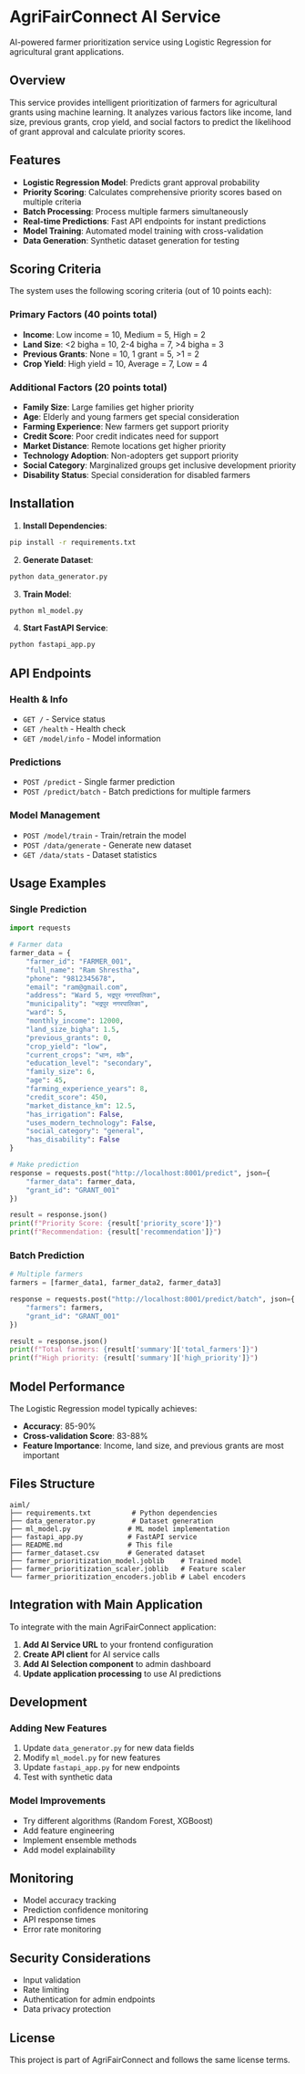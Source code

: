 # AgriFairConnect AI Service

AI-powered farmer prioritization service using Logistic Regression for agricultural grant applications.

## Overview

This service provides intelligent prioritization of farmers for agricultural grants using machine learning. It analyzes various factors like income, land size, previous grants, crop yield, and social factors to predict the likelihood of grant approval and calculate priority scores.

## Features

- **Logistic Regression Model**: Predicts grant approval probability
- **Priority Scoring**: Calculates comprehensive priority scores based on multiple criteria
- **Batch Processing**: Process multiple farmers simultaneously
- **Real-time Predictions**: Fast API endpoints for instant predictions
- **Model Training**: Automated model training with cross-validation
- **Data Generation**: Synthetic dataset generation for testing

## Scoring Criteria

The system uses the following scoring criteria (out of 10 points each):

### Primary Factors (40 points total)
- **Income**: Low income = 10, Medium = 5, High = 2
- **Land Size**: <2 bigha = 10, 2-4 bigha = 7, >4 bigha = 3
- **Previous Grants**: None = 10, 1 grant = 5, >1 = 2
- **Crop Yield**: High yield = 10, Average = 7, Low = 4

### Additional Factors (20 points total)
- **Family Size**: Large families get higher priority
- **Age**: Elderly and young farmers get special consideration
- **Farming Experience**: New farmers get support priority
- **Credit Score**: Poor credit indicates need for support
- **Market Distance**: Remote locations get higher priority
- **Technology Adoption**: Non-adopters get support priority
- **Social Category**: Marginalized groups get inclusive development priority
- **Disability Status**: Special consideration for disabled farmers

## Installation

1. **Install Dependencies**:
```bash
pip install -r requirements.txt
```

2. **Generate Dataset**:
```bash
python data_generator.py
```

3. **Train Model**:
```bash
python ml_model.py
```

4. **Start FastAPI Service**:
```bash
python fastapi_app.py
```

## API Endpoints

### Health & Info
- `GET /` - Service status
- `GET /health` - Health check
- `GET /model/info` - Model information

### Predictions
- `POST /predict` - Single farmer prediction
- `POST /predict/batch` - Batch predictions for multiple farmers

### Model Management
- `POST /model/train` - Train/retrain the model
- `POST /data/generate` - Generate new dataset
- `GET /data/stats` - Dataset statistics

## Usage Examples

### Single Prediction
```python
import requests

# Farmer data
farmer_data = {
    "farmer_id": "FARMER_001",
    "full_name": "Ram Shrestha",
    "phone": "9812345678",
    "email": "ram@gmail.com",
    "address": "Ward 5, भद्रपुर नगरपालिका",
    "municipality": "भद्रपुर नगरपालिका",
    "ward": 5,
    "monthly_income": 12000,
    "land_size_bigha": 1.5,
    "previous_grants": 0,
    "crop_yield": "low",
    "current_crops": "धान, मकै",
    "education_level": "secondary",
    "family_size": 6,
    "age": 45,
    "farming_experience_years": 8,
    "credit_score": 450,
    "market_distance_km": 12.5,
    "has_irrigation": False,
    "uses_modern_technology": False,
    "social_category": "general",
    "has_disability": False
}

# Make prediction
response = requests.post("http://localhost:8001/predict", json={
    "farmer_data": farmer_data,
    "grant_id": "GRANT_001"
})

result = response.json()
print(f"Priority Score: {result['priority_score']}")
print(f"Recommendation: {result['recommendation']}")
```

### Batch Prediction
```python
# Multiple farmers
farmers = [farmer_data1, farmer_data2, farmer_data3]

response = requests.post("http://localhost:8001/predict/batch", json={
    "farmers": farmers,
    "grant_id": "GRANT_001"
})

result = response.json()
print(f"Total farmers: {result['summary']['total_farmers']}")
print(f"High priority: {result['summary']['high_priority']}")
```

## Model Performance

The Logistic Regression model typically achieves:
- **Accuracy**: 85-90%
- **Cross-validation Score**: 83-88%
- **Feature Importance**: Income, land size, and previous grants are most important

## Files Structure

```
aiml/
├── requirements.txt          # Python dependencies
├── data_generator.py         # Dataset generation
├── ml_model.py              # ML model implementation
├── fastapi_app.py           # FastAPI service
├── README.md                # This file
├── farmer_dataset.csv       # Generated dataset
├── farmer_prioritization_model.joblib    # Trained model
├── farmer_prioritization_scaler.joblib   # Feature scaler
└── farmer_prioritization_encoders.joblib # Label encoders
```

## Integration with Main Application

To integrate with the main AgriFairConnect application:

1. **Add AI Service URL** to your frontend configuration
2. **Create API client** for AI service calls
3. **Add AI Selection component** to admin dashboard
4. **Update application processing** to use AI predictions

## Development

### Adding New Features
1. Update `data_generator.py` for new data fields
2. Modify `ml_model.py` for new features
3. Update `fastapi_app.py` for new endpoints
4. Test with synthetic data

### Model Improvements
- Try different algorithms (Random Forest, XGBoost)
- Add feature engineering
- Implement ensemble methods
- Add model explainability

## Monitoring

- Model accuracy tracking
- Prediction confidence monitoring
- API response times
- Error rate monitoring

## Security Considerations

- Input validation
- Rate limiting
- Authentication for admin endpoints
- Data privacy protection

## License

This project is part of AgriFairConnect and follows the same license terms.
